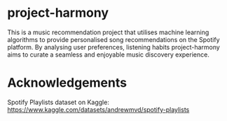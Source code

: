 # project-harmony

This is a music recommendation project that utilises machine learning algorithms to provide personalised song recommendations on the Spotify platform. 
By analysing user preferences, listening habits project-harmony aims to curate a seamless and enjoyable music discovery experience.


# Acknowledgements
Spotify Playlists dataset on Kaggle: https://www.kaggle.com/datasets/andrewmvd/spotify-playlists
